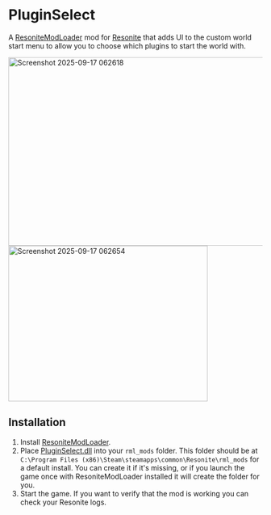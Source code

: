 # PluginSelect

A [ResoniteModLoader](https://github.com/resonite-modding-group/ResoniteModLoader) mod for [Resonite](https://resonite.com/) that adds UI to the custom world start menu to allow you to choose which plugins to start the world with.

<img width="780" height="373" alt="Screenshot 2025-09-17 062618" src="https://github.com/user-attachments/assets/5ab9e2ef-e015-4e9f-bba2-c14544c2b7b3" />

<img width="395" height="308" alt="Screenshot 2025-09-17 062654" src="https://github.com/user-attachments/assets/d20a0474-80b5-4101-8274-ffac222ffb9a" />

## Installation
1. Install [ResoniteModLoader](https://github.com/resonite-modding-group/ResoniteModLoader).
2. Place [PluginSelect.dll](https://github.com/Nytra/ResonitePluginSelect/releases/latest/download/PluginSelect.dll) into your `rml_mods` folder. This folder should be at `C:\Program Files (x86)\Steam\steamapps\common\Resonite\rml_mods` for a default install. You can create it if it's missing, or if you launch the game once with ResoniteModLoader installed it will create the folder for you.
3. Start the game. If you want to verify that the mod is working you can check your Resonite logs.
